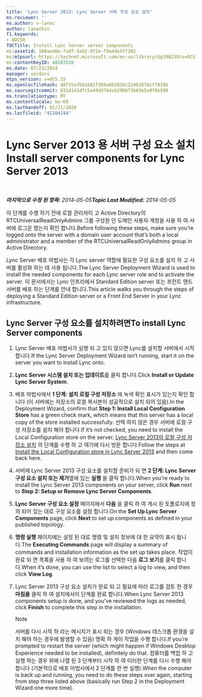 ```yaml
---
title: 'Lync Server 2013: Lync Server 서버 구성 요소 설치'
ms.reviewer: ''
ms.author: v-lanac
author: lanachin
f1.keywords:
- NOCSH
TOCTitle: Install Lync Server server components
ms:assetid: 186aed6e-7adf-4a92-9f2e-f9a4de5ff202
ms:mtpsurl: https://technet.microsoft.com/en-us/library/Gg398239(v=OCS.15)
ms:contentKeyID: 48183528
ms.date: 07/23/2014
manager: serdars
mtps_version: v=OCS.15
ms.openlocfilehash: d8f15afbb1602f369a063826c2196387dcff819b
ms.sourcegitcommit: 831d141dfc5a49dd764cb296b73b63e5a9f8e599
ms.translationtype: MT
ms.contentlocale: ko-KR
ms.lasthandoff: 02/21/2020
ms.locfileid: "42204194"
---
```

<div data-xmlns="http://www.w3.org/1999/xhtml">

<div class="topic" data-xmlns="http://www.w3.org/1999/xhtml" data-msxsl="urn:schemas-microsoft-com:xslt" data-cs="https://msdn.microsoft.com/">

<div data-asp="https://msdn2.microsoft.com/asp">

# <a name="install-server-components-for-lync-server-2013"></a><span data-ttu-id="13666-102">Lync Server 2013 용 서버 구성 요소 설치</span><span class="sxs-lookup"><span data-stu-id="13666-102">Install server components for Lync Server 2013</span></span>

</div>

<div id="mainSection">

<div id="mainBody">

<span> </span>

<span data-ttu-id="13666-103">_**마지막으로 수정 된 항목:** 2014-05-05_</span><span class="sxs-lookup"><span data-stu-id="13666-103">_**Topic Last Modified:** 2014-05-05_</span></span>

<span data-ttu-id="13666-104">이 단계를 수행 하기 전에 로컬 관리자이 고 Active Directory의 RTCUniversalReadOnlyAdmins 그룹 구성원 인 도메인 사용자 계정을 사용 하 여 서버에 로그온 했는지 확인 합니다.</span><span class="sxs-lookup"><span data-stu-id="13666-104">Before following these steps, make sure you’re logged onto the server with a domain user account that’s both a local administrator and a member of the RTCUniversalReadOnlyAdmins group in Active Directory.</span></span>

<span data-ttu-id="13666-105">Lync Server 배포 마법사는 각 Lync server 역할에 필요한 구성 요소를 설치 하 고 서버를 활성화 하는 데 사용 됩니다.</span><span class="sxs-lookup"><span data-stu-id="13666-105">The Lync Server Deployment Wizard is used to install the needed components for each Lync server role and to activate the server.</span></span> <span data-ttu-id="13666-106">이 문서에서는 Lync 인프라에서 Standard Edition server 또는 프런트 엔드 서버를 배포 하는 단계를 안내 합니다.</span><span class="sxs-lookup"><span data-stu-id="13666-106">This article walks you through the steps of deploying a Standard Edition server or a Front End Server in your Lync infrastructure.</span></span>

<div>

## <a name="to-install-lync-server-components"></a><span data-ttu-id="13666-107">Lync Server 구성 요소를 설치하려면</span><span class="sxs-lookup"><span data-stu-id="13666-107">To install Lync Server components</span></span>

1.  <span data-ttu-id="13666-108">Lync Server 배포 마법사가 실행 되 고 있지 않으면 Lync를 설치할 서버에서 시작 합니다.</span><span class="sxs-lookup"><span data-stu-id="13666-108">If the Lync Server Deployment Wizard isn’t running, start it on the server you want to install Lync onto.</span></span>

2.  <span data-ttu-id="13666-109">**Lync Server 시스템 설치 또는 업데이트**를 클릭 합니다.</span><span class="sxs-lookup"><span data-stu-id="13666-109">Click **Install or Update Lync Server System**.</span></span>

3.  <span data-ttu-id="13666-110">배포 마법사에서 **1 단계: 설치 로컬 구성 저장소** 에 녹색 확인 표시가 있는지 확인 합니다 (이 서버에는 저장소의 로컬 복사본이 성공적으로 설치 되어 있음).</span><span class="sxs-lookup"><span data-stu-id="13666-110">In the Deployment Wizard, confirm that **Step 1: Install Local Configuration Store** has a green check mark, which means that this server has a local copy of the store installed successfully.</span></span> <span data-ttu-id="13666-111">선택 하지 않은 경우 서버에 로컬 구성 저장소를 설치 해야 합니다.</span><span class="sxs-lookup"><span data-stu-id="13666-111">If it’s not checked, you need to install the Local Configuration store on the server.</span></span> <span data-ttu-id="13666-112">[Lync Server 2013의 로컬 구성 저장소 설치](lync-server-2013-install-the-local-configuration-store.md) 의 단계를 수행 하 고 여기에 다시 방문 합니다.</span><span class="sxs-lookup"><span data-stu-id="13666-112">Follow the steps at [Install the Local Configuration store in Lync Server 2013](lync-server-2013-install-the-local-configuration-store.md) and then come back here.</span></span>

4.  <span data-ttu-id="13666-113">서버에 Lync Server 2013 구성 요소를 설치할 준비가 되 면 **2 단계: Lync Server 구성 요소 설치 또는 제거**옆에 있는 **실행** 을 클릭 합니다.</span><span class="sxs-lookup"><span data-stu-id="13666-113">When you’re ready to install the Lync Server 2013 components on your server, click **Run** next to **Step 2: Setup or Remove Lync Server Components**.</span></span>

5.  <span data-ttu-id="13666-114">**Lync Server 구성 요소 설정** 페이지에서 **다음** 을 클릭 하 여 게시 된 토폴로지에 정의 되어 있는 대로 구성 요소를 설정 합니다.</span><span class="sxs-lookup"><span data-stu-id="13666-114">On the **Set Up Lync Server Components** page, click **Next** to set up components as defined in your published topology.</span></span>

6.  <span data-ttu-id="13666-115">**명령 실행** 페이지에는 설정 된 대로 명령 및 설치 정보에 대 한 요약이 표시 됩니다.</span><span class="sxs-lookup"><span data-stu-id="13666-115">The **Executing Commands** page will display a summary of commands and installation information as the set up takes place.</span></span> <span data-ttu-id="13666-116">작업이 완료 되 면 목록을 사용 하 여 보려는 로그를 선택한 다음 **로그 보기**를 클릭 합니다.</span><span class="sxs-lookup"><span data-stu-id="13666-116">When it’s done, you can use the list to select a log to view, and then click **View Log**.</span></span>

7.  <span data-ttu-id="13666-117">Lync Server 2013 구성 요소 설치가 완료 되 고 필요에 따라 로그를 검토 한 경우 **마침을** 클릭 하 여 설치에서이 단계를 완료 합니다.</span><span class="sxs-lookup"><span data-stu-id="13666-117">When Lync Server 2013 components setup is done, and you’ve reviewed the logs as needed, click **Finish** to complete this step in the installation.</span></span>
    
    <div>
    

    > [!NOTE]  
    > <span data-ttu-id="13666-118">서버를 다시 시작 하 라는 메시지가 표시 되는 경우 (Windows 데스크톱 환경을 설치 해야 하는 경우에 발생할 수 있음) 명확 하 게이 작업을 수행 합니다.</span><span class="sxs-lookup"><span data-stu-id="13666-118">If you’re prompted to restart the server (which might happen if Windows Desktop Experience needed to be installed), definitely do that.</span></span> <span data-ttu-id="13666-119">컴퓨터를 백업 하 고 실행 하는 경우 위에 나열 된 3 단계부터 시작 하 여 이러한 단계를 다시 수행 해야 합니다 (기본적으로 배포 마법사에서 2 단계를 한 번 실행).</span><span class="sxs-lookup"><span data-stu-id="13666-119">When the computer is back up and running, you need to do these steps over again, starting from step three listed above (basically run Step 2 in the Deployment Wizard one more time).</span></span>

    
    </div>

</div>

</div>

<span> </span>

</div>

</div>

</div>

